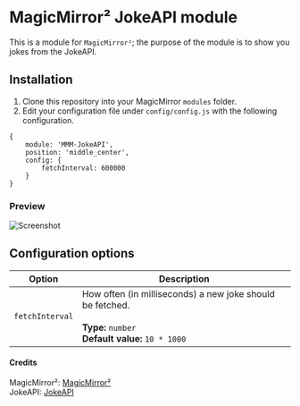 # MagicMirror² JokeAPI module
This is a module for `MagicMirror²`; the purpose of the module is to show you jokes from the JokeAPI.

## Installation
1.  Clone this repository into your MagicMirror `modules` folder.
2.  Edit your configuration file under `config/config.js` with the following configuration.
```
{
    module: 'MMM-JokeAPI',
    position: 'middle_center',
    config: {
        fetchInterval: 600000
    }
}
```

### Preview
![Screenshot](screenshot.png)



## Configuration options

| Option                 | Description
|------------------------|-----------
| `fetchInterval`| How often (in milliseconds) a new joke should be fetched.<br><br> **Type:** `number` <br>**Default value:** `10 * 1000`


#### Credits
MagicMirror²:   [MagicMirror²](https://github.com/MichMich/MagicMirror)   
JokeAPI:    [JokeAPI](https://sv443.net/jokeapi)

